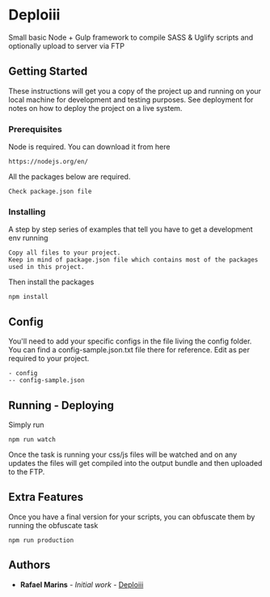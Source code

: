 # Deploiii

Small basic Node + Gulp framework to compile SASS & Uglify scripts and optionally upload to server via FTP

## Getting Started

These instructions will get you a copy of the project up and running on your local machine for development and testing purposes. See deployment for notes on how to deploy the project on a live system.

### Prerequisites
Node is required.
You can download it from here
```
https://nodejs.org/en/
```

All the packages below are required.

```
Check package.json file
```

### Installing

A step by step series of examples that tell you have to get a development env running

```
Copy all files to your project. 
Keep in mind of package.json file which contains most of the packages used in this project.
```

Then install the packages
```
npm install
```
## Config

You'll need to add your specific configs in the file living the config folder. You can find a config-sample.json.txt file there for reference.
Edit as per required to your project.
```
- config
-- config-sample.json
```

## Running - Deploying

Simply run

```
npm run watch
```

Once the task is running your css/js files will be watched and on any updates the files will get compiled into the output bundle and then uploaded to the FTP.

## Extra Features

Once you have a final version for your scripts, you can obfuscate them by running the obfuscate task

```
npm run production
```

## Authors

* **Rafael Marins** - *Initial work* - [Deploiii](https://github.com/rafamarins)
